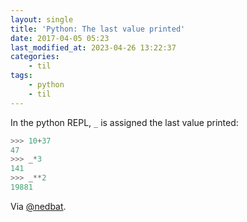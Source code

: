 ```yaml
---
layout: single
title: 'Python: The last value printed'
date: 2017-04-05 05:23
last_modified_at: 2023-04-26 13:22:37
categories:
    - til
tags:
    - python
    - til
---
```


In the python REPL, `_` is assigned the last value printed:

```python
>>> 10+37
47
>>> _*3
141
>>> _**2
19881
```

Via [@nedbat](https://twitter.com/nedbat/status/838822902933893122).
